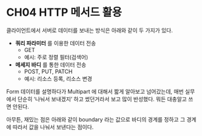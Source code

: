 # CH04 HTTP 메서드 활용

클라이언트에서 서버로 데이터를 보내는 방식은 아래와 같이 두 가지가 있다.

* **쿼리 파라미터** 를 이용한 데이터 전송
  * GET
  * 예시: 주로 정렬 필터(검색어)
* **메세지 바디** 를 통한 데이터 전송
  * POST, PUT, PATCH
  * 예시: 리소스 등록, 리소스 변경

Form 데이터를 설명하다가 Multipart 에 대해서 짧게 알아보고 넘어갔는데, 매번 실무에서 단순히 ‘나눠서 보내겠지’ 하고 썼던거라서 보고 많이 반성했다. 뭐든 대충알고 쓰면 안된다.

아무튼, 재밌는 점은 아래와 같이 boundary 라는 값으로 바디의 경계를 정하고 그 경계에 따라서 값을 나눠서 보낸다는 점이다.

<figure><img src="http://localhost:4000/assets/images/infra/http-multipart.png" alt=""><figcaption></figcaption></figure>
